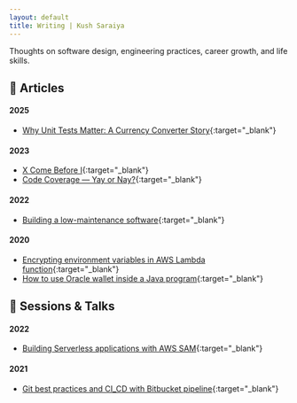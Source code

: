 ```yaml
---
layout: default
title: Writing | Kush Saraiya
---
```


Thoughts on software design, engineering practices, career growth, and life skills.


## 📝 Articles

#### 2025
- [Why Unit Tests Matter: A Currency Converter Story](https://kush-saraiya.medium.com/why-unit-tests-matter-a-currency-converter-story-277fbcaf5109){:target="_blank"}

#### 2023
- [X Come Before I](https://kush-saraiya.medium.com/x-comes-before-i-39827d87328d){:target="_blank"}
- [Code Coverage — Yay or Nay?](https://medium.com/technogise/code-coverage-yay-or-nay-6778479b8cab){:target="_blank"}

#### 2022
- [Building a low-maintenance software](https://medium.com/technogise/building-a-low-maintenance-software-a7f4cf758930){:target="_blank"}

#### 2020
- [Encrypting environment variables in AWS Lambda function](https://kush-saraiya.medium.com/encrypting-environment-variables-in-aws-lambda-function-e09cdde9fef1){:target="_blank"}
- [How to use Oracle wallet inside a Java program](https://kush-saraiya.medium.com/how-to-use-oracle-wallet-inside-a-java-program-90096631e937){:target="_blank"}


## 🎥 Sessions & Talks

#### 2022
- [Building Serverless applications with AWS SAM](https://www.youtube.com/watch?v=mXHdqP0jgRA){:target="_blank"}

#### 2021
- [Git best practices and CI_CD with Bitbucket pipeline](https://www.youtube.com/watch?v=pL43wDkHrg4){:target="_blank"}
